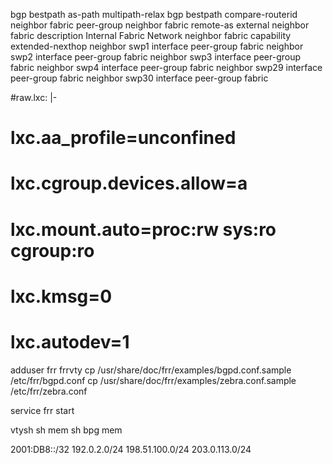  bgp bestpath as-path multipath-relax
 bgp bestpath compare-routerid
 neighbor fabric peer-group
 neighbor fabric remote-as external
 neighbor fabric description Internal Fabric Network
 neighbor fabric capability extended-nexthop
 neighbor swp1 interface peer-group fabric
 neighbor swp2 interface peer-group fabric
 neighbor swp3 interface peer-group fabric
 neighbor swp4 interface peer-group fabric
 neighbor swp29 interface peer-group fabric
 neighbor swp30 interface peer-group fabric

#raw.lxc: |-
#  lxc.aa_profile=unconfined
#  lxc.cgroup.devices.allow=a
#  lxc.mount.auto=proc:rw sys:ro cgroup:ro
#  lxc.kmsg=0
#  lxc.autodev=1

adduser frr frrvty
cp /usr/share/doc/frr/examples/bgpd.conf.sample /etc/frr/bgpd.conf
cp /usr/share/doc/frr/examples/zebra.conf.sample /etc/frr/zebra.conf

service frr start

vtysh
sh mem
sh bpg mem

2001:DB8::/32
192.0.2.0/24
198.51.100.0/24
203.0.113.0/24
